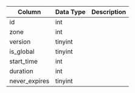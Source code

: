 | Column        | Data Type | Description |
| ------------- | --------- | ----------- |
| id            | int       |             |
| zone          | int       |             |
| version       | tinyint   |             |
| is_global     | tinyint   |             |
| start_time    | int       |             |
| duration      | int       |             |
| never_expires | tinyint   |             |